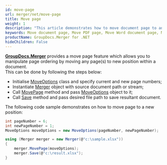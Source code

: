 ```yaml
---
id: move-page
url: merger/net/move-page
title: Move page
weight: 1
description: "This article demonstrates how to move document page to another position within PDF, Word, Excel, PowerPoint document using GroupDocs.Merger API."
keywords: Move document page, Move PDF page, Move Word document page, Move page to another position
productName: GroupDocs.Merger for .NET
hideChildren: False
---
```

**[GroupDocs.Merger](https://products.groupdocs.com/merger/net)** provides a move page feature which allows you to manipulate page ordering by moving any page(s) to new position within a document.   
This can be done by following the steps below:

*   Initialise [MoveOptions](https://reference.groupdocs.com/merger/net/groupdocs.merger.domain.options/moveoptions) class and specify current and new page numbers;
*   Instantiate [Merger](https://reference.groupdocs.com/merger/net/groupdocs.merger/merger) object with source document path or stream;
*   Call [MovePage](https://reference.groupdocs.com/merger/net/groupdocs.merger/merger/movepage) method and pass [MoveOptions](https://reference.groupdocs.com/merger/net/groupdocs.merger.domain.options/moveoptions) object to it;
*   Call [Save](https://reference.groupdocs.com/merger/net/groupdocs.merger/merger/save/#save_1) method and pass desired file path to save resultant document.

The following code sample demonstrates on how to move page to a new position:

```csharp
int pageNumber = 6;
int newPageNumber = 1;
MoveOptions moveOptions = new MoveOptions(pageNumber, newPageNumber);

using (Merger merger = new Merger(@"c:\sample.xlsx"))
{
    merger.MovePage(moveOptions);
    merger.Save(@"c:\result.xlsx");
}
```
